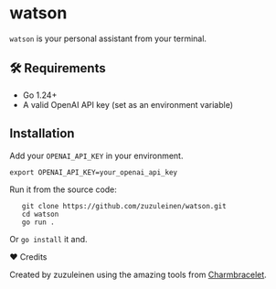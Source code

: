 # watson

`watson` is your personal assistant from your terminal.

## 🛠 Requirements

- Go 1.24+
- A valid OpenAI API key (set as an environment variable)

## Installation

Add your `OPENAI_API_KEY` in your environment.

```shell
export OPENAI_API_KEY=your_openai_api_key
```

Run it from the source code:

```shell
   git clone https://github.com/zuzuleinen/watson.git
   cd watson
   go run .
```

Or `go install` it and.

❤️ Credits

Created by zuzuleinen using the amazing tools from [Charmbracelet](https://charm.sh/).